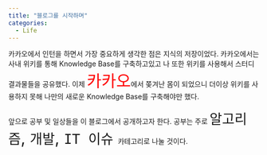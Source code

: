 ```yaml
---
title: "블로그를 시작하며"
categories:
  - Life
---
```


카카오에서 인턴을 하면서 가장 중요하게 생각한 점은 지식의 저장이었다. 카카오에서는 사내 위키를 통해 Knowledge Base를 구축하고있고 나 또한 위키를 사용해서 스터디 결과물들을 공유했다. 이제 <span style="font-size:xx-large; color:red">카카오</span>에서 쫒겨난 몸이 되었으니 더이상 위키를 사용하지 못해 나만의 새로운 Knowledge Base를 구축해야만 했다. 

앞으로 공부 및 일상들을 이 블로그에서 공개하고자 한다. 공부는 주로
<span style="font-size:xx-large;">`알고리즘`, `개발`, `IT 이슈` </span> 카테고리로 나눌 것이다.